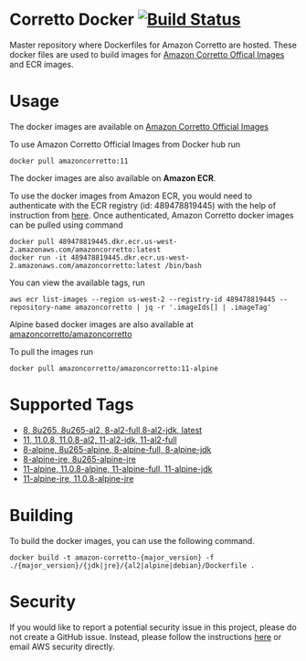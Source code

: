 # Corretto Docker [![Build Status](https://travis-ci.org/corretto/corretto-docker.svg?branch=master)](https://travis-ci.org/corretto/corretto-docker)

Master repository where Dockerfiles for Amazon Corretto are hosted. These docker files are used to build images for [Amazon Corretto Offical Images](https://hub.docker.com/_/amazoncorretto) and ECR images.

# Usage

The docker images are available on [Amazon Corretto Official Images](https://hub.docker.com/_/amazoncorretto)

To use Amazon Corretto Official Images from Docker hub run
```
docker pull amazoncorretto:11
```

The docker images are also available on **Amazon ECR**.

To use the docker images from Amazon ECR, you would need to authenticate with the ECR registry (id: 489478819445) with the
help of instruction from [here](https://aws.amazon.com/blogs/compute/authenticating-amazon-ecr-repositories-for-docker-cli-with-credential-helper/).
Once authenticated, Amazon Corretto docker images can be pulled using command

```
docker pull 489478819445.dkr.ecr.us-west-2.amazonaws.com/amazoncorretto:latest
docker run -it 489478819445.dkr.ecr.us-west-2.amazonaws.com/amazoncorretto:latest /bin/bash
```

You can view the available tags, run
```
aws ecr list-images --region us-west-2 --registry-id 489478819445 --repository-name amazoncorretto | jq -r '.imageIds[] | .imageTag'
```

Alpine based docker images are also available at [amazoncorretto/amazoncorretto](https://hub.docker.com/repository/docker/amazoncorretto/amazoncorretto)

To pull the images run
```
docker pull amazoncorretto/amazoncorretto:11-alpine
```

# Supported Tags
* [8, 8u265, 8u265-al2, 8-al2-full,8-al2-jdk, latest](https://hub.docker.com/_/amazoncorretto)
* [11, 11.0.8, 11.0.8-al2, 11-al2-jdk, 11-al2-full](https://hub.docker.com/_/amazoncorretto)
* [8-alpine, 8u265-alpine, 8-alpine-full, 8-alpine-jdk](https://hub.docker.com/repository/docker/amazoncorretto/amazoncorretto)
* [8-alpine-jre, 8u265-alpine-jre](https://hub.docker.com/repository/docker/amazoncorretto/amazoncorretto)
* [11-alpine, 11.0.8-alpine, 11-alpine-full, 11-alpine-jdk](https://hub.docker.com/repository/docker/amazoncorretto/amazoncorretto)
* [11-alpine-jre, 11.0.8-alpine-jre](https://hub.docker.com/repository/docker/amazoncorretto/amazoncorretto)

# Building
To build the docker images, you can use the following command.

```
docker build -t amazon-corretto-{major_version} -f ./{major_version}/{jdk|jre}/{al2|alpine|debian}/Dockerfile .
```

# Security
If you would like to report a potential security issue in this project, please do not create a GitHub issue. Instead,
please follow the instructions [here](https://aws.amazon.com/security/vulnerability-reporting/ ) or email
AWS security directly.
